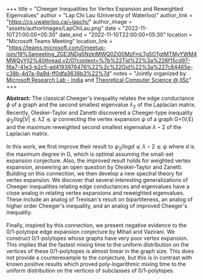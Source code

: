 +++
title = "Cheeger Inequalities for Vertex Expansion and Reweighted Eigenvalues"
author = "Lap Chi Lau (University of Waterloo)"
author_link = "https://cs.uwaterloo.ca/~lapchi/"
author_image = "assets/authorImages/LapChiLau.png"
date = "2022-11-10T21:00:00+05:30"
date_end = "2022-11-10T22:00:00+05:30"
location = "Microsoft Teams Meeting"
location_link = "https://teams.microsoft.com/l/meetup-join/19%3ameeting_ZGE3NDg5NzktMWQ0Zi00MzFmLTg5OTgtMTMyYWM4MWQyYjI2%40thread.v2/0?context=%7b%22Tid%22%3a%226f15cd97-f6a7-41e3-b2c5-ad4193976476%22%2c%22Oid%22%3a%227c84465e-c38b-4d7a-9a9d-ff0dfa3638b3%22%7d"
notes = "Jointly organized by <a href = "https://www.microsoft.com/en-us/research/lab/microsoft-research-india/" target= "_blank">Microsoft Research Lab - India</a> and <a href='https://www.csa.iisc.ac.in/theoretical-computer-science/' target= "_blank">Theoretical Computer Science @ IISc</a>"
+++

<b>Abstract:</b>
The classical Cheeger's inequality relates the edge conductance $\phi$ of a graph and the second smallest eigenvalue
$\lambda_2$ of the Laplacian matrix. Recently, Olesker-Taylor and Zanetti discovered a Cheeger-type inequality
$\psi_2/log|V|\lesssim\lambda2\lesssim\psi$ connecting the vertex expansion $\psi$ of a graph G=(V,E) and the
maximum reweighted second smallest eigenvalue $\lambda\star 2$ of the Laplacian matrix.
<br><br>
In this work, we first improve their result to $\psi_2/logd \lesssim \lambda\star 2 \lesssim \psi$ where d is
the maximum degree in G, which is optimal assuming the small-set expansion conjecture. Also, the improved result holds
for weighted vertex expansion, answering an open question by Olesker-Taylor and Zanetti. Building on this connection,
we then develop a new spectral theory for vertex expansion. We discover that several interesting generalizations of
Cheeger inequalities relating edge conductances and eigenvalues have a close analog in relating vertex expansions and
reweighted eigenvalues. These include an analog of Trevisan's result on bipartiteness, an analog of higher order
Cheeger's inequality, and an analog of improved Cheeger's inequality.
<br><br>
Finally, inspired by this connection, we present negative evidence to the 0/1-polytope edge expansion conjecture by
Mihail and Vazirani. We construct 0/1-polytopes whose graphs have very poor vertex expansion. This implies that the
fastest mixing time to the uniform distribution on the vertices of these 0/1-polytopes is almost linear in the graph
size. This does not provide a counterexample to the conjecture, but this is in contrast with known positive results
which proved poly-logarithmic mixing time to the uniform distribution on the vertices of subclasses of 0/1-polytopes.